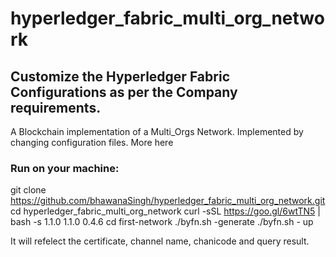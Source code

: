 # hyperledger_fabric_multi_org_network
## Customize the Hyperledger Fabric Configurations as per the Company requirements.

A Blockchain implementation of a Multi_Orgs Network. Implemented by changing configuration files. More here

### Run on your machine:
git clone https://github.com/bhawanaSingh/hyperledger_fabric_multi_org_network.git
cd hyperledger_fabric_multi_org_network
curl -sSL https://goo.gl/6wtTN5 | bash -s 1.1.0 1.1.0 0.4.6
cd first-network
./byfn.sh -generate
./byfn.sh - up 

It will refelect the certificate, channel name, chanicode and query result.
